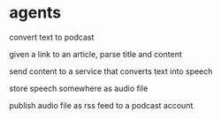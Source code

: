 # agents
convert text to podcast

given a link to an article, parse title and content

send content to a service that converts text into speech

store speech somewhere as audio file

publish audio file as rss feed to a podcast account
